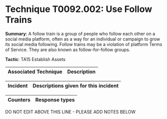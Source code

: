 # Technique T0092.002: Use Follow Trains

**Summary**: A follow train is a group of people who follow each other on a social media platform, often as a way for an individual or campaign to grow its social media following. Follow trains may be a violation of platform Terms of Service. They are also known as follow-for-follow groups.

**Tactic**: TA15 Establish Assets


| Associated Technique | Description |
| --------- | ------------------------- |



| Incident | Descriptions given for this incident |
| -------- | -------------------- |



| Counters | Response types |
| -------- | -------------- |


DO NOT EDIT ABOVE THIS LINE - PLEASE ADD NOTES BELOW